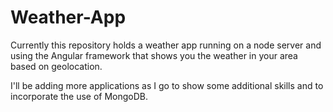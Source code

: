 # Weather-App
Currently this repository holds a weather app running on a node server and using the Angular framework that shows you the weather in your area based on geolocation.

I'll be adding more applications as I go to show some additional skills and to incorporate the use of MongoDB.
